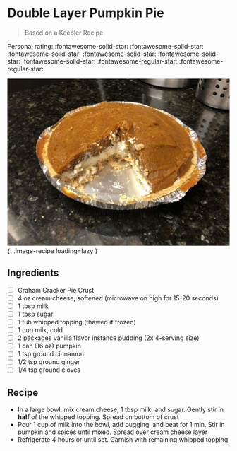 # Double Layer Pumpkin Pie

> Based on a Keebler Recipe

<!-- {cts} rating=3; (User can specify rating on scale of 1-5) -->

Personal rating: :fontawesome-solid-star: :fontawesome-solid-star: :fontawesome-solid-star: :fontawesome-solid-star: :fontawesome-solid-star: :fontawesome-solid-star: :fontawesome-regular-star: :fontawesome-regular-star:

<!-- {cte} -->

<!-- {cts} name_image=double_layer_pumpkin_pie.jpeg; (User can specify image name) -->

![double_layer_pumpkin_pie.jpeg](./double_layer_pumpkin_pie.jpeg){: .image-recipe loading=lazy }

<!-- {cte} -->

## Ingredients

- [ ] Graham Cracker Pie Crust
- [ ] 4 oz cream cheese, softened (microwave on high for 15-20 seconds)
- [ ] 1 tbsp milk
- [ ] 1 tbsp sugar
- [ ] 1 tub whipped topping (thawed if frozen)
- [ ] 1 cup milk, cold
- [ ] 2 packages vanilla flavor instance pudding (2x 4-serving size)
- [ ] 1 can (16 oz) pumpkin
- [ ] 1 tsp ground cinnamon
- [ ] 1/2 tsp ground ginger
- [ ] 1/4 tsp ground cloves

## Recipe

- In a large bowl, mix cream cheese, 1 tbsp milk, and sugar. Gently stir in **half** of the whipped topping. Spread on bottom of crust
- Pour 1 cup of milk into the bowl, add pugging, and beat for 1 min. Stir in pumpkin and spices until mixed. Spread over cream cheese layer
- Refrigerate 4 hours or until set. Garnish with remaining whipped topping
